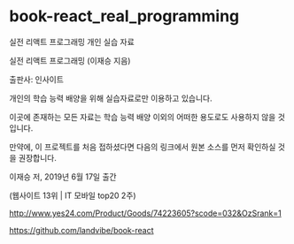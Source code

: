 # book-react_real_programming

실전 리액트 프로그래밍 개인 실습 자료

실전 리액트 프로그래밍 (이재승 지음)

출판사: 인사이트

개인의 학습 능력 배양을 위해 실습자료로만 이용하고 있습니다.

이곳에 존재하는 모든 자료는 학습 능력 배양 이외의 어떠한 용도로도 사용하지 않을 것입니다.

만약에, 이 프로젝트를 처음 접하셨다면 다음의 링크에서 원본 소스를 먼저 확인하실 것을 권장합니다.

이재승 저, 2019년 6월 17일 출간

(웹사이트 13위 | IT 모바일 top20 2주)

http://www.yes24.com/Product/Goods/74223605?scode=032&OzSrank=1

https://github.com/landvibe/book-react
